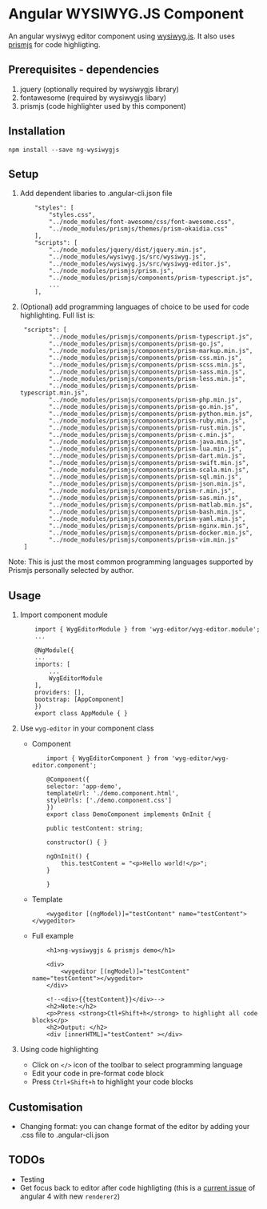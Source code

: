 
# Angular WYSIWYG.JS Component
An angular wysiwyg editor component using [wysiwyg.js](http://wysiwygjs.github.io/). It also uses [prismjs](http://prismjs.com/) for code highligting.

## Prerequisites - dependencies
1. jquery (optionally required by wysiwygjs library)
2. fontawesome (required by wysiwygjs libary)
3. prismjs (code highlighter used by this component)

## Installation

```npm install --save ng-wysiwygjs```

## Setup

1. Add dependent libaries to .angular-cli.json file

    ```
        "styles": [
            "styles.css",
            "../node_modules/font-awesome/css/font-awesome.css",
            "../node_modules/prismjs/themes/prism-okaidia.css"
        ],
        "scripts": [
            "../node_modules/jquery/dist/jquery.min.js",
            "../node_modules/wysiwyg.js/src/wysiwyg.js",
            "../node_modules/wysiwyg.js/src/wysiwyg-editor.js",
            "../node_modules/prismjs/prism.js",
            "../node_modules/prismjs/components/prism-typescript.js",
            ...
        ],

    ```
2. (Optional) add programming languages of choice to be used for code highlighting. Full list is: 
    ```
     "scripts": [
            "../node_modules/prismjs/components/prism-typescript.js",
            "../node_modules/prismjs/components/prism-go.js",
            "../node_modules/prismjs/components/prism-markup.min.js",
            "../node_modules/prismjs/components/prism-css.min.js",
            "../node_modules/prismjs/components/prism-scss.min.js",
            "../node_modules/prismjs/components/prism-sass.min.js",
            "../node_modules/prismjs/components/prism-less.min.js",
            "../node_modules/prismjs/components/prism-typescript.min.js",
            "../node_modules/prismjs/components/prism-php.min.js",
            "../node_modules/prismjs/components/prism-go.min.js",
            "../node_modules/prismjs/components/prism-python.min.js",
            "../node_modules/prismjs/components/prism-ruby.min.js",
            "../node_modules/prismjs/components/prism-rust.min.js",
            "../node_modules/prismjs/components/prism-c.min.js",
            "../node_modules/prismjs/components/prism-java.min.js",        
            "../node_modules/prismjs/components/prism-lua.min.js",
            "../node_modules/prismjs/components/prism-dart.min.js",
            "../node_modules/prismjs/components/prism-swift.min.js",
            "../node_modules/prismjs/components/prism-scala.min.js",
            "../node_modules/prismjs/components/prism-sql.min.js",
            "../node_modules/prismjs/components/prism-json.min.js",
            "../node_modules/prismjs/components/prism-r.min.js",
            "../node_modules/prismjs/components/prism-sas.min.js",
            "../node_modules/prismjs/components/prism-matlab.min.js",
            "../node_modules/prismjs/components/prism-bash.min.js",
            "../node_modules/prismjs/components/prism-yaml.min.js",
            "../node_modules/prismjs/components/prism-nginx.min.js",
            "../node_modules/prismjs/components/prism-docker.min.js",
            "../node_modules/prismjs/components/prism-vim.min.js"
     ]
    ```
Note: This is just the most common programming languages supported by Prismjs personally selected by author.
## Usage
1. Import component module

    ```
        import { WygEditorModule } from 'wyg-editor/wyg-editor.module';
        ...

        @NgModule({
        ...
        imports: [
            ...
            WygEditorModule
        ],
        providers: [],
        bootstrap: [AppComponent]
        })
        export class AppModule { }
    ```     
2. Use `wyg-editor` in your component class
    - Component
        
        ```
            import { WygEditorComponent } from 'wyg-editor/wyg-editor.component';

            @Component({
            selector: 'app-demo',
            templateUrl: './demo.component.html',
            styleUrls: ['./demo.component.css']
            })
            export class DemoComponent implements OnInit {

            public testContent: string;

            constructor() { }

            ngOnInit() {
                this.testContent = "<p>Hello world!</p>";
            }

            }
        ```    
    - Template 
        ```
            <wygeditor [(ngModel)]="testContent" name="testContent"></wygeditor>
        ```
    
    - Full example
        ```
            <h1>ng-wysiwygjs & prismjs demo</h1>

            <div>
                <wygeditor [(ngModel)]="testContent" name="testContent"></wygeditor>
            </div>

            <!--<div>{{testContent}}</div>-->
            <h2>Note:</h2>
            <p>Press <strong>Ctl+Shift+h</strong> to highlight all code blocks</p>
            <h2>Output: </h2>
            <div [innerHTML]="testContent" ></div>
        ```
3. Using code highlighting
    - Click on `</>` icon of the toolbar to select programming language
    - Edit your code in pre-format code block 
    - Press `Ctrl+Shift+h` to highlight your code blocks 

## Customisation

- Changing format: you can change format of the editor by adding your .css file to .angular-cli.json 

## TODOs

- Testing
- Get focus back to editor after code highligting (this is a [current issue](https://github.com/angular/angular/issues/13818) of angular 4 with new `renderer2`)